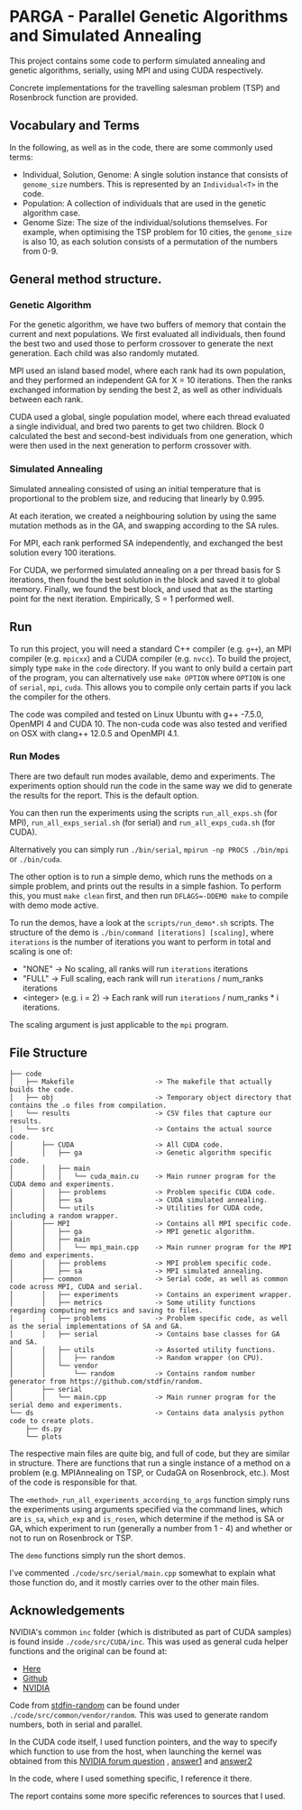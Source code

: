 # PARGA - Parallel Genetic Algorithms and Simulated Annealing
This project contains some code to perform simulated annealing and genetic algorithms, serially, using MPI and using CUDA respectively.

Concrete implementations for the travelling salesman problem (TSP) and Rosenbrock function are provided.
## Vocabulary and Terms
In the following, as well as in the code, there are some commonly used terms:
- Individual, Solution, Genome: A single solution instance that consists of `genome_size` numbers. This is represented by an `Individual<T>` in the code.
- Population: A collection of individuals that are used in the genetic algorithm case.
- Genome Size: The size of the individual/solutions themselves. For example, when optimising the TSP problem for 10 cities, the `genome_size` is also 10, as each solution consists of a permutation of the numbers from 0-9.
## General method structure.
### Genetic Algorithm
For the genetic algorithm, we have two buffers of memory that contain the current and next populations. We first evaluated all individuals, then found the best two and used those to perform crossover to generate the next generation. Each child was also randomly mutated.

MPI used an island based model, where each rank had its own population, and they performed an independent GA for X = 10 iterations. Then the ranks exchanged information by sending the best 2, as well as other individuals between each rank.

CUDA used a global, single population model, where each thread evaluated a single individual, and bred two parents to get two children. Block 0 calculated the best and second-best individuals from one generation, which were then used in the next generation to perform crossover with.

### Simulated Annealing
Simulated annealing consisted of using an initial temperature that is proportional to the problem size, and reducing that linearly by 0.995.

At each iteration, we created a neighbouring solution by using the same mutation methods as in the GA, and swapping according to the SA rules.

For MPI, each rank performed SA independently, and exchanged the best solution every 100 iterations.

For CUDA, we performed simulated annealing on a per thread basis for S iterations, then found the best solution in the block and saved it to global memory. Finally, we found the best block, and used that as the starting point for the next iteration. Empirically, S = 1 performed well.

## Run
To run this project, you will need a standard C++ compiler (e.g. `g++`), an MPI compiler (e.g. `mpicxx`) and a CUDA compiler (e.g. `nvcc`).
To build the project, simply type `make` in the `code` directory. If you want to only build a certain part of the program, you can alternatively use `make OPTION` where `OPTION` is one of `serial`, `mpi`, `cuda`. This allows you to compile only certain parts if you lack the compiler for the others.

The code was compiled and tested on Linux Ubuntu with g++ -7.5.0, OpenMPI 4 and CUDA 10. The non-cuda code was also tested and verified on OSX with clang++ 12.0.5 and OpenMPI 4.1.

### Run Modes
There are two default run modes available, demo and experiments. The experiments option should run the code in the same way we did to generate the results for the report. This is the default option.

You can then run the experiments using the scripts `run_all_exps.sh` (for MPI), `run_all_exps_serial.sh` (for serial) and `run_all_exps_cuda.sh` (for CUDA).

Alternatively you can simply run `./bin/serial`, `mpirun -np PROCS ./bin/mpi` or `./bin/cuda`.

The other option is to run a simple demo, which runs the methods on a simple problem, and prints out the results in a simple fashion. 
To perform this, you must `make clean` first, and then run `DFLAGS=-DDEMO make` to compile with demo mode active.

To run the demos, have a look at the `scripts/run_demo*.sh` scripts.
The structure of the demo is `./bin/command [iterations] [scaling]`, where `iterations` is the number of iterations you want to perform in total and scaling is one of:
- "NONE" -> No scaling, all ranks will run `iterations` iterations
- "FULL" -> Full scaling, each rank will run `iterations` / num_ranks iterations
- \<integer> (e.g. i = 2) -> Each rank will run `iterations` / num_ranks * i iterations.

The scaling argument is just applicable to the `mpi` program.

## File Structure
```
├── code
│   ├── Makefile                    -> The makefile that actually builds the code.
│   ├── obj                         -> Temporary object directory that contains the .o files from compilation.
│   └── results                     -> CSV files that capture our results.
│   └── src                         -> Contains the actual source code.
│       ├── CUDA                    -> All CUDA code.
│       │   ├── ga                  -> Genetic algorithm specific code.
│       │   ├── main                
│       │   │   └── cuda_main.cu    -> Main runner program for the CUDA demo and experiments.
│       │   ├── problems            -> Problem specific CUDA code.
│       │   ├── sa                  -> CUDA simulated annealing.
│       │   └── utils               -> Utilities for CUDA code, including a random wrapper.
│       ├── MPI                     -> Contains all MPI specific code.
│       │   ├── ga                  -> MPI genetic algorithm.
│       │   ├── main                
│       │   │   └── mpi_main.cpp    -> Main runner program for the MPI demo and experiments.
│       │   ├── problems            -> MPI problem specific code.
│       │   ├── sa                  -> MPI simulated annealing.
│       ├── common                  -> Serial code, as well as common code across MPI, CUDA and serial.
│       │   ├── experiments         -> Contains an experiment wrapper.
│       │   ├── metrics             -> Some utility functions regarding computing metrics and saving to files.
│       │   ├── problems            -> Problem specific code, as well as the serial implementations of SA and GA.
│       │   ├── serial              -> Contains base classes for GA and SA.
│       │   ├── utils               -> Assorted utility functions.
│       │   │   ├── random          -> Random wrapper (on CPU).
│       │   └── vendor
│       │       └── random          -> Contains random number generator from https://github.com/stdfin/random.
│       ├── serial
│       │   └── main.cpp            -> Main runner program for the serial demo and experiments.
└── ds                              -> Contains data analysis python code to create plots.
    ├── ds.py
    └── plots
```
The respective main files are quite big, and full of code, but they are similar in structure. There are functions that run a single instance of a method on a problem (e.g. MPIAnnealing on TSP, or CudaGA on Rosenbrock, etc.). Most of the code is responsible for that. 

The `<method>_run_all_experiments_according_to_args` function simply runs the experiments using arguments specified via the command lines, which are `is_sa`,  `which_exp` and `is_rosen`, which determine if the method is SA or GA, which experiment to run (generally a number from 1 - 4) and whether or not to run on Rosenbrock or TSP.

The `demo` functions simply run the short demos.


I've commented `./code/src/serial/main.cpp` somewhat to explain what those function do, and it mostly carries over to the other main files.

## Acknowledgements
NVIDIA's common `inc` folder (which is distributed as part of CUDA samples) is found inside `./code/src/CUDA/inc`. This was used as general cuda helper functions and the original can be found at:
- [Here](https://developer.download.nvidia.com/compute/cuda/1.1-Beta/x86_website/samples.html)
- [Github](https://github.com/NVIDIA/cuda-samples)
- [NVIDIA](https://docs.nvidia.com/cuda/cuda-samples/index.html)

Code from [stdfin-random](https://github.com/stdfin/random) can be found under `./code/src/common/vendor/random`. This was used to generate random numbers, both in serial and parallel.


In the CUDA code itself, I used function pointers, and the way to specify which function to use from the host, when launching the kernel was obtained from this [NVIDIA forum question](https://forums.developer.nvidia.com/t/how-can-i-use-device-function-pointer-in-cuda/14405) , [answer1](https://forums.developer.nvidia.com/t/how-can-i-use-device-function-pointer-in-cuda/14405/31) and [answer2](https://forums.developer.nvidia.com/t/how-can-i-use-device-function-pointer-in-cuda/14405/32)

In the code, where I used something specific, I reference it there.

The report contains some more specific references to sources that I used.